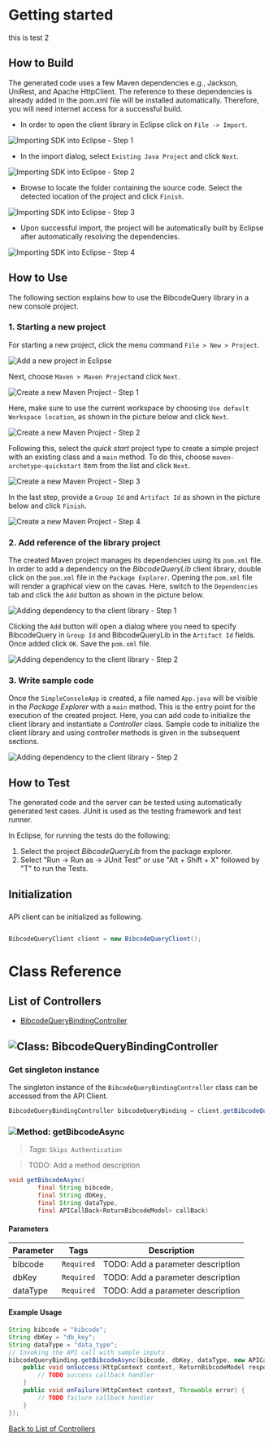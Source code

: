 # Getting started

this is test 2

## How to Build

The generated code uses a few Maven dependencies e.g., Jackson, UniRest,
and Apache HttpClient. The reference to these dependencies is already
added in the pom.xml file will be installed automatically. Therefore,
you will need internet access for a successful build.

* In order to open the client library in Eclipse click on ``` File -> Import ```.

![Importing SDK into Eclipse - Step 1](https://apidocs.io/illustration/java?step=import0&workspaceFolder=BibcodeQuery-Java&workspaceName=BibcodeQuery&projectName=BibcodeQueryLib&rootNamespace=edu.harvard.adsabs)

* In the import dialog, select ``` Existing Java Project ``` and click ``` Next ```.

![Importing SDK into Eclipse - Step 2](https://apidocs.io/illustration/java?step=import1&workspaceFolder=BibcodeQuery-Java&workspaceName=BibcodeQuery&projectName=BibcodeQueryLib&rootNamespace=edu.harvard.adsabs)

* Browse to locate the folder containing the source code. Select the detected location of the project and click ``` Finish ```.

![Importing SDK into Eclipse - Step 3](https://apidocs.io/illustration/java?step=import2&workspaceFolder=BibcodeQuery-Java&workspaceName=BibcodeQuery&projectName=BibcodeQueryLib&rootNamespace=edu.harvard.adsabs)

* Upon successful import, the project will be automatically built by Eclipse after automatically resolving the dependencies.

![Importing SDK into Eclipse - Step 4](https://apidocs.io/illustration/java?step=import3&workspaceFolder=BibcodeQuery-Java&workspaceName=BibcodeQuery&projectName=BibcodeQueryLib&rootNamespace=edu.harvard.adsabs)

## How to Use

The following section explains how to use the BibcodeQuery library in a new console project.

### 1. Starting a new project

For starting a new project, click the menu command ``` File > New > Project ```.

![Add a new project in Eclipse](https://apidocs.io/illustration/java?step=createNewProject0&workspaceFolder=BibcodeQuery-Java&workspaceName=BibcodeQuery&projectName=BibcodeQueryLib&rootNamespace=edu.harvard.adsabs)

Next, choose ``` Maven > Maven Project ```and click ``` Next ```.

![Create a new Maven Project - Step 1](https://apidocs.io/illustration/java?step=createNewProject1&workspaceFolder=BibcodeQuery-Java&workspaceName=BibcodeQuery&projectName=BibcodeQueryLib&rootNamespace=edu.harvard.adsabs)

Here, make sure to use the current workspace by choosing ``` Use default Workspace location ```, as shown in the picture below and click ``` Next ```.

![Create a new Maven Project - Step 2](https://apidocs.io/illustration/java?step=createNewProject2&workspaceFolder=BibcodeQuery-Java&workspaceName=BibcodeQuery&projectName=BibcodeQueryLib&rootNamespace=edu.harvard.adsabs)

Following this, select the *quick start* project type to create a simple project with an existing class and a ``` main ``` method. To do this, choose ``` maven-archetype-quickstart ``` item from the list and click ``` Next ```.

![Create a new Maven Project - Step 3](https://apidocs.io/illustration/java?step=createNewProject3&workspaceFolder=BibcodeQuery-Java&workspaceName=BibcodeQuery&projectName=BibcodeQueryLib&rootNamespace=edu.harvard.adsabs)

In the last step, provide a ``` Group Id ``` and ``` Artifact Id ``` as shown in the picture below and click ``` Finish ```.

![Create a new Maven Project - Step 4](https://apidocs.io/illustration/java?step=createNewProject4&workspaceFolder=BibcodeQuery-Java&workspaceName=BibcodeQuery&projectName=BibcodeQueryLib&rootNamespace=edu.harvard.adsabs)

### 2. Add reference of the library project

The created Maven project manages its dependencies using its ``` pom.xml ``` file. In order to add a dependency on the *BibcodeQueryLib* client library, double click on the ``` pom.xml ``` file in the ``` Package Explorer ```. Opening the ``` pom.xml ``` file will render a graphical view on the cavas. Here, switch to the ``` Dependencies ``` tab and click the ``` Add ``` button as shown in the picture below.

![Adding dependency to the client library - Step 1](https://apidocs.io/illustration/java?step=testProject0&workspaceFolder=BibcodeQuery-Java&workspaceName=BibcodeQuery&projectName=BibcodeQueryLib&rootNamespace=edu.harvard.adsabs)

Clicking the ``` Add ``` button will open a dialog where you need to specify BibcodeQuery in ``` Group Id ``` and BibcodeQueryLib in the ``` Artifact Id ``` fields. Once added click ``` OK ```. Save the ``` pom.xml ``` file.

![Adding dependency to the client library - Step 2](https://apidocs.io/illustration/java?step=testProject1&workspaceFolder=BibcodeQuery-Java&workspaceName=BibcodeQuery&projectName=BibcodeQueryLib&rootNamespace=edu.harvard.adsabs)

### 3. Write sample code

Once the ``` SimpleConsoleApp ``` is created, a file named ``` App.java ``` will be visible in the *Package Explorer* with a ``` main ``` method. This is the entry point for the execution of the created project.
Here, you can add code to initialize the client library and instantiate a *Controller* class. Sample code to initialize the client library and using controller methods is given in the subsequent sections.

![Adding dependency to the client library - Step 2](https://apidocs.io/illustration/java?step=testProject2&workspaceFolder=BibcodeQuery-Java&workspaceName=BibcodeQuery&projectName=BibcodeQueryLib&rootNamespace=edu.harvard.adsabs)

## How to Test

The generated code and the server can be tested using automatically generated test cases. 
JUnit is used as the testing framework and test runner.

In Eclipse, for running the tests do the following:

1. Select the project *BibcodeQueryLib* from the package explorer.
2. Select "Run -> Run as -> JUnit Test" or use "Alt + Shift + X" followed by "T" to run the Tests.

## Initialization

### 

API client can be initialized as following.

```java

BibcodeQueryClient client = new BibcodeQueryClient();
```


# Class Reference

## <a name="list_of_controllers"></a>List of Controllers

* [BibcodeQueryBindingController](#bibcode_query_binding_controller)

## <a name="bibcode_query_binding_controller"></a>![Class: ](https://apidocs.io/img/class.png "edu.harvard.adsabs.controllers.BibcodeQueryBindingController") BibcodeQueryBindingController

### Get singleton instance

The singleton instance of the ``` BibcodeQueryBindingController ``` class can be accessed from the API Client.

```java
BibcodeQueryBindingController bibcodeQueryBinding = client.getBibcodeQueryBinding();
```

### <a name="get_bibcode_async"></a>![Method: ](https://apidocs.io/img/method.png "edu.harvard.adsabs.controllers.BibcodeQueryBindingController.getBibcodeAsync") getBibcodeAsync

> *Tags:*  ``` Skips Authentication ``` 

> TODO: Add a method description


```java
void getBibcodeAsync(
        final String bibcode,
        final String dbKey,
        final String dataType,
        final APICallBack<ReturnBibcodeModel> callBack)
```

#### Parameters

| Parameter | Tags | Description |
|-----------|------|-------------|
| bibcode |  ``` Required ```  | TODO: Add a parameter description |
| dbKey |  ``` Required ```  | TODO: Add a parameter description |
| dataType |  ``` Required ```  | TODO: Add a parameter description |


#### Example Usage

```java
String bibcode = "bibcode";
String dbKey = "db_key";
String dataType = "data_type";
// Invoking the API call with sample inputs
bibcodeQueryBinding.getBibcodeAsync(bibcode, dbKey, dataType, new APICallBack<ReturnBibcodeModel>() {
    public void onSuccess(HttpContext context, ReturnBibcodeModel response) {
        // TODO success callback handler
    }
    public void onFailure(HttpContext context, Throwable error) {
        // TODO failure callback handler
    }
});

```


[Back to List of Controllers](#list_of_controllers)



